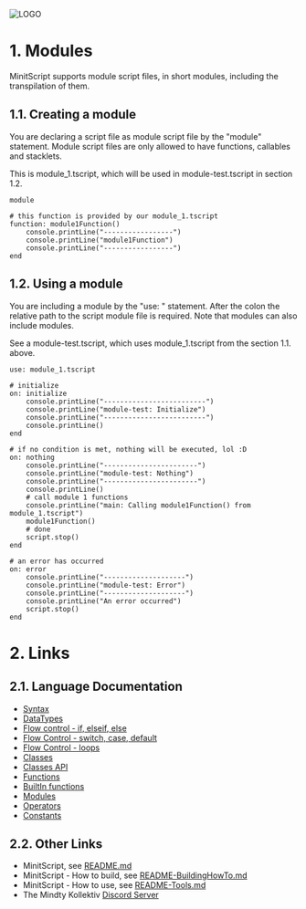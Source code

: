 ![LOGO](https://raw.githubusercontent.com/andreasdr/minitscript/master/resources/github/minitscript-logo.png)

# 1. Modules

MinitScript supports module script files, in short modules, including the transpilation of them.

## 1.1. Creating a module

You are declaring a script file as module script file by the "module" statement.
Module script files are only allowed to have functions, callables and stacklets.

This is module_1.tscript, which will be used in module-test.tscript in section 1.2.

```
module

# this function is provided by our module_1.tscript
function: module1Function()
	console.printLine("-----------------")
	console.printLine("module1Function")
	console.printLine("-----------------")
end
```

## 1.2. Using a module

You are including a module by the "use: " statement. After the colon the relative path to the script module file is required.
Note that modules can also include modules.  

See a module-test.tscript, which uses module_1.tscript from the section 1.1. above.

```
use: module_1.tscript

# initialize
on: initialize
	console.printLine("-------------------------")
	console.printLine("module-test: Initialize")
	console.printLine("-------------------------")
	console.printLine()
end

# if no condition is met, nothing will be executed, lol :D
on: nothing
	console.printLine("-----------------------")
	console.printLine("module-test: Nothing")
	console.printLine("-----------------------")
	console.printLine()
	# call module 1 functions
	console.printLine("main: Calling module1Function() from module_1.tscript")
	module1Function()
	# done
	script.stop()
end

# an error has occurred
on: error
	console.printLine("--------------------")
	console.printLine("module-test: Error")
	console.printLine("--------------------")
	console.printLine("An error occurred")
	script.stop()
end
```

# 2. Links

## 2.1. Language Documentation
- [Syntax](./documentation/README-Syntax.md)
- [DataTypes](./documentation/README-DataTypes.md)
- [Flow control - if, elseif, else](./documentation/README-FlowControl-Conditions.md)
- [Flow Control - switch, case, default](./documentation/README-FlowControl-Conditions2.md)
- [Flow Control - loops](./documentation/README-FlowControl-Loops.md)
- [Classes](./documentation/README-Classes.md)
- [Classes API](./documentation/README-Classes-API.md)
- [Functions](./documentation/README-Functions.md)
- [BuiltIn functions](./documentation/README-BuiltIn-Functions.md)
- [Modules](./documentation/README-Modules.md)
- [Operators](./documentation/README-Operators.md)
- [Constants](./documentation/README-Constants.md)

## 2.2. Other Links

- MinitScript, see [README.md](./README.md)
- MinitScript - How to build, see [README-BuildingHowTo.md](./README-BuildingHowTo.md)
- MinitScript - How to use, see [README-Tools.md](./README-Tools.md)
- The Mindty Kollektiv [Discord Server](https://discord.gg/Na4ACaFD)
